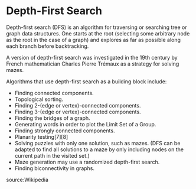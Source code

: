 # Depth-First Search

Depth-first search (DFS) is an algorithm for traversing or searching tree or graph data structures. One starts at the root (selecting some arbitrary node as the root in the case of a graph) and explores as far as possible along each branch before backtracking.

A version of depth-first search was investigated in the 19th century by French mathematician Charles Pierre Trémaux as a strategy for solving mazes.

Algorithms that use depth-first search as a building block include:

* Finding connected components.
* Topological sorting.
* Finding 2-(edge or vertex)-connected components.
* Finding 3-(edge or vertex)-connected components.
* Finding the bridges of a graph.
* Generating words in order to plot the Limit Set of a Group.
* Finding strongly connected components.
* Planarity testing[7][8]
* Solving puzzles with only one solution, such as mazes. (DFS can be adapted to find all solutions to a maze by only including nodes on the current path in the visited set.)
* Maze generation may use a randomized depth-first search.
* Finding biconnectivity in graphs.


source:Wikipedia